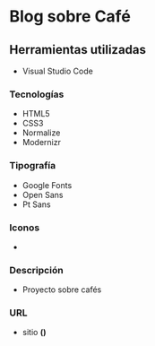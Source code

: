 # Blog sobre Café

## Herramientas utilizadas

- Visual Studio Code

### Tecnologías

- HTML5
- CSS3
- Normalize
- Modernizr

### Tipografía

- Google Fonts
- Open Sans
- Pt Sans

### Iconos

-

### Descripción

- Proyecto sobre cafés

### URL

- sitio **()**